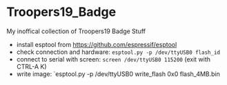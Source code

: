 # Troopers19_Badge
My inoffical collection of Troopers19 Badge Stuff


* install esptool from https://github.com/espressif/esptool
* check connection and hardware: `esptool.py -p /dev/ttyUSB0 flash_id`
* connect to serial with screen: `screen /dev/ttyUSB0 115200` (exit with CTRL-A K)
* write image: `esptool.py -p /dev/ttyUSB0 write_flash 0x0 flash_4MB.bin
